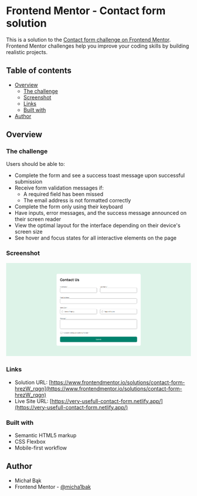 # Frontend Mentor - Contact form solution

This is a solution to the [Contact form challenge on Frontend Mentor](https://www.frontendmentor.io/challenges/contact-form--G-hYlqKJj). Frontend Mentor challenges help you improve your coding skills by building realistic projects. 

## Table of contents

- [Overview](#overview)
  - [The challenge](#the-challenge)
  - [Screenshot](#screenshot)
  - [Links](#links)
  - [Built with](#built-with)
- [Author](#author)

## Overview

### The challenge

Users should be able to:

- Complete the form and see a success toast message upon successful submission
- Receive form validation messages if:
  - A required field has been missed
  - The email address is not formatted correctly
- Complete the form only using their keyboard
- Have inputs, error messages, and the success message announced on their screen reader
- View the optimal layout for the interface depending on their device's screen size
- See hover and focus states for all interactive elements on the page

### Screenshot

![](./screenshot.png)

### Links

- Solution URL: [https://www.frontendmentor.io/solutions/contact-form-hrezW_rqgn](https://www.frontendmentor.io/solutions/contact-form-hrezW_rqgn)
- Live Site URL: [https://very-usefull-contact-form.netlify.app/](https://very-usefull-contact-form.netlify.app/)

### Built with

- Semantic HTML5 markup
- CSS Flexbox
- Mobile-first workflow

## Author

- Michał Bąk
- Frontend Mentor - [@micha1bak](https://www.frontendmentor.io/profile/micha1bak)
